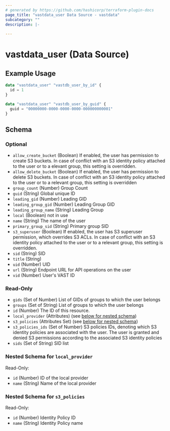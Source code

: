 ```yaml
---
# generated by https://github.com/hashicorp/terraform-plugin-docs
page_title: "vastdata_user Data Source - vastdata"
subcategory: ""
description: |-
  
---
```


# vastdata_user (Data Source)



## Example Usage

```terraform
data "vastdata_user" "vastdb_user_by_id" {
  id = 1
}

data "vastdata_user" "vastdb_user_by_guid" {
  guid = "00000000-0000-0000-0000-000000000001"
}
```

<!-- schema generated by tfplugindocs -->
## Schema

### Optional

- `allow_create_bucket` (Boolean) If enabled, the user has permission to create S3 buckets. In case of conflict with an S3 identity policy attached to the user or to a elevant group, this setting is overridden.
- `allow_delete_bucket` (Boolean) If enabled, the user has permission to delete S3 buckets. In case of conflict with an S3 identity policy attached to the user or to a relevant group, this setting is overridden
- `group_count` (Number) Group Count
- `guid` (String) Global unique ID
- `leading_gid` (Number) Leading GID
- `leading_group_gid` (Number) Leading Group GID
- `leading_group_name` (String) Leading Group
- `local` (Boolean) not in use
- `name` (String) The name of the user
- `primary_group_sid` (String) Primary group SID
- `s3_superuser` (Boolean) If enabled, the user has S3 superuser permission, which overrides S3 ACLs. In case of conflict with an S3 identity policy attached to the user or to a relevant group, this setting is overridden.
- `sid` (String) SID
- `title` (String)
- `uid` (Number) UID
- `url` (String) Endpoint URL for API operations on the user
- `vid` (Number) User's VAST ID

### Read-Only

- `gids` (Set of Number) List of GIDs of groups to which the user belongs
- `groups` (Set of String) List of groups to which the user belongs
- `id` (Number) The ID of this resource.
- `local_provider` (Attributes) (see [below for nested schema](#nestedatt--local_provider))
- `s3_policies` (Attributes Set) (see [below for nested schema](#nestedatt--s3_policies))
- `s3_policies_ids` (Set of Number) S3 policies IDs, denoting which S3 identity policies are associated with the user. The user is granted and denied S3 permissions according to the associated S3 identity policies
- `sids` (Set of String) SID list

<a id="nestedatt--local_provider"></a>
### Nested Schema for `local_provider`

Read-Only:

- `id` (Number) ID of the local provider
- `name` (String) Name of the local provider


<a id="nestedatt--s3_policies"></a>
### Nested Schema for `s3_policies`

Read-Only:

- `id` (Number) Identity Policy ID
- `name` (String) Identity Policy name
